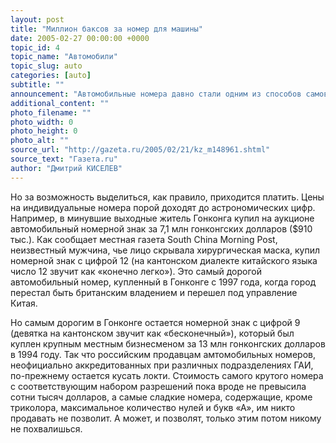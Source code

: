 ```yaml
---
layout: post
title: "Миллион баксов за номер для машины"
date: 2005-02-27 00:00:00 +0000
topic_id: 4
topic_name: "Автомобили"
topic_slug: auto
categories: [auto]
subtitle: ""
announcement: "Автомобильные номера давно стали одним из способов самовыражения для хозяина средства передвижения. Особенно повезло в этом смысле американцам – у них номер автомобиля может состоять из любого набора цифр и букв, так что простор для упражнений в автолингвистике в Штатах ограничен только рамками общественных приличий и габаритами – самой таблички. На американских дорогах встречаются машины с табличками «Сool» (клевый), «Bad» (плохой), «2Hot4u» (cлишком крут для тебя) и прочими в таком духе."
additional_content: ""
photo_filename: ""
photo_width: 0
photo_height: 0
photo_alt: ""
source_url: "http://gazeta.ru/2005/02/21/kz_m148961.shtml"
source_text: "Газета.ru"
author: "Дмитрий КИСЕЛЕВ"
---
```

Но за возможность выделиться, как правило, приходится платить. Цены на индивидуальные номера порой доходят до астрономических цифр. Например, в минувшие выходные житель Гонконга купил на аукционе автомобильный номерной знак за 7,1 млн гонконгских долларов ($910 тыс.). Как сообщает местная газета South China Morning Post, неизвестный мужчина, чье лицо скрывала хирургическая маска, купил номерной знак с цифрой 12 (на кантонском диалекте китайского языка число 12 звучит как «конечно легко»). Это самый дорогой автомобильный номер, купленный в Гонконге с 1997 года, когда город перестал быть британским владением и перешел под управление Китая.

Но самым дорогим в Гонконге остается номерной знак с цифрой 9 (девятка на кантонском звучит как «бесконечный»), который был куплен крупным местным бизнесменом за 13 млн гонконгских долларов в 1994 году. Так что российским продавцам амтомобильных номеров, неофициально аккредитованных при различных подразделениях ГАИ, по-прежнему остается кусать локти. Стоимость самого крутого номера с соответствующим набором разрешений пока вроде не превысила сотни тысяч долларов, а самые сладкие номера, содержащие, кроме триколора, максимальное количество нулей и букв «А», им никто продавать не позволит. А может, и позволят, только этим потом никому не похвалишься.
